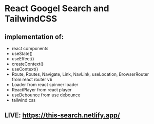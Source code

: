 # React Googel Search and TailwindCSS

## implementation of:
- react components
- useState()
- useEffect()
- createContext()
- useContext()
- Route, Routes, Navigate, Link, NavLink, useLocation, BrowserRouter from react router v6
- Loader from react spinner loader
- ReactPlayer from react player
- useDebounce from use debounce
- tailwind css



## LIVE: https://this-search.netlify.app/
